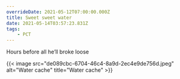 ```yaml
---
overrideDate: 2021-05-12T07:00:00.000Z
title: Sweet sweet water
date: 2021-05-14T03:57:23.831Z
tags: 
    - PCT
---
```

Hours before all he’ll broke loose

{{< image src="de089cbc-6704-46c4-8a9d-2ec4e9de756d.jpeg" alt="Water cache" title="Water cache" >}}